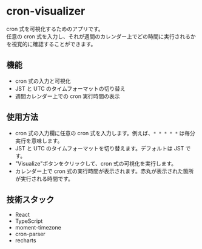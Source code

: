 # cron-visualizer

cron 式を可視化するためのアプリです。<br>
任意の cron 式を入力し、それが週間のカレンダー上でどの時間に実行されるかを視覚的に確認することができます。

## 機能

- cron 式の入力と可視化
- JST と UTC のタイムフォーマットの切り替え
- 週間カレンダー上での cron 実行時間の表示

## 使用方法

- cron 式の入力欄に任意の cron 式を入力します。例えば、`* * * * *` は毎分実行を意味します。
- JST と UTC のタイムフォーマットを切り替えます。デフォルトは JST です。
- "Visualize"ボタンをクリックして、cron 式の可視化を実行します。
- カレンダー上で cron 式の実行時間が表示されます。赤丸が表示された箇所が実行される時間です。

## 技術スタック

- React
- TypeScript
- moment-timezone
- cron-parser
- recharts

